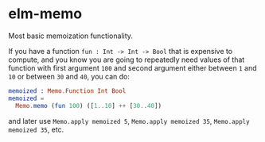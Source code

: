 elm-memo
========

Most basic memoization functionality.

If you have a function `fun : Int -> Int -> Bool` that is expensive to
compute, and you know you are going to repeatedly need values of that
function with first argument `100` and second argument either between
`1` and `10` or between `30` and `40`, you can do:

```elm
memoized : Memo.Function Int Bool
memoized =
  Memo.memo (fun 100) ([1..10] ++ [30..40])
```

and later use `Memo.apply memoized 5`, `Memo.apply memoized 35`,
`Memo.apply memoized 35`, etc.
